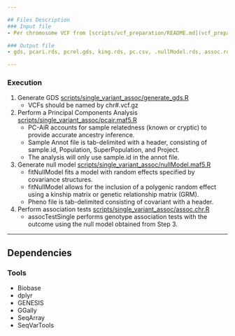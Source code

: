 ```yaml
---

## Files Description
### Input file
- Per chromosome VCF from [scripts/vcf_preparation/README.md](vcf_preparation) step

### Output file
- gds, pcari.rds, pcrel.gds, king.rds, pc.csv, .nullModel.rds, assoc.rds and assoc.csv

---
```


### Execution

1. Generate GDS  [scripts/single_variant_assoc/generate_gds.R](generate_gds.R)
	- VCFs should be named by chr#.vcf.gz
2. Perform a Principal Components Analysis [scripts/single_variant_assoc/pcair.maf5.R](pcair.maf5.R)
	- PC-AiR accounts for sample relatedness (known or cryptic) to provide accurate ancestry inference.
	- Sample Annot file is tab-delimited with a header, consisting of sample.id, Population, SuperPopulation, and Project.
	- The analysis will only use sample.id in the annot file.
3. Generate null model [scripts/single_variant_assoc/nullModel.maf5.R](nullModel.maf5.R)
	- fitNullModel fits a model with random effects specified by covariance structures.
	- fitNullModel allows for the inclusion of a polygenic random effect using a kinship matrix or genetic relationship matrix (GRM).
	- Pheno file is tab-delimited consisting of covariant with a header.
4. Perform association tests [scripts/single_variant_assoc/assoc.chr.R](assoc.chr.R)
	- assocTestSingle performs genotype association tests with the outcome using the null model obtained from Step 3.

---

## Dependencies
### Tools
- Biobase
- dplyr
- GENESIS
- GGally
- SeqArray
- SeqVarTools
